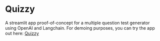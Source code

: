 # Quizzy
A streamlit app proof-of-concept for a multiple question test generator using OpenAI and Langchain. 
For demoing purposes, you can try the app out here: [Quizzy](https://quizzy.streamlit.app/)
